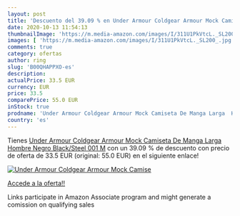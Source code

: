 ```yaml
---
layout: post
title: 'Descuento del 39.09 % en Under Armour Coldgear Armour Mock Camise'
date: 2020-10-13 11:54:13
thumbnailImage: 'https://m.media-amazon.com/images/I/311U1PkVtcL._SL200_.jpg'
images: [ 'https://m.media-amazon.com/images/I/311U1PkVtcL._SL200_.jpg' ]
comments: true
category: ofertas
author: ring
slug: 'B00QHAPPXO-es'
description:
actualPrice: 33.5 EUR
currency: EUR
price: 33.5
comparePrice: 55.0 EUR
inStock: true
prodname: 'Under Armour Coldgear Armour Mock Camiseta De Manga Larga  Hombre  Negro  Black/Steel 001   M'
country: 'es'
---
```


Tienes [Under Armour Coldgear Armour Mock Camiseta De Manga Larga  Hombre  Negro  Black/Steel 001   M](https://www.amazon.es/dp/B00QHAPPXO/?tag=tolees-21) con un 39.09 % de descuento con precio de oferta de 33.5 EUR (original: 55.0 EUR) en el siguiente enlace!

[![Under Armour Coldgear Armour Mock Camise](https://m.media-amazon.com/images/I/311U1PkVtcL._SL200_.jpg)](https://www.amazon.es/dp/B00QHAPPXO/?tag=tolees-21)

[Accede a la oferta!!](https://www.amazon.es/dp/B00QHAPPXO/?tag=tolees-21)

Links participate in Amazon Associate program and might generate a comission on qualifying sales


